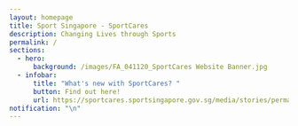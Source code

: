 ```yaml
---
layout: homepage
title: Sport Singapore - SportCares
description: Changing Lives through Sports
permalink: /
sections:
  - hero:
      background: /images/FA_041120_SportCares Website Banner.jpg
  - infobar:
      title: "What's new with SportCares? "
      button: Find out here!
      url: https://sportcares.sportsingapore.gov.sg/media/stories/permalink
notification: "\n"
---
```

